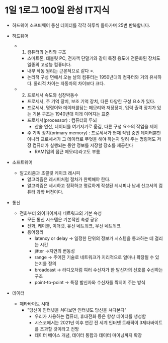 # 1일 1로그 100일 완성 IT지식

- 하드웨어 소프틔웨어 통신 데이터를 각각 하루씩 돌아가며 25번 반복합니다.

- 하드웨어
    - 1. 컴퓨터의 논리와 구조
        - 스마트폰, 태블릿 PC, 전자책 단말기와 같이 특정 용도에 전문화된 장치도 일종의 고성능 컴퓨터다.
        - 내부 작동 원리는 근본적으로 같다 =.
        - 논리적 구성 면에서 오늘 날의 컴퓨터는 1950년대의 컴퓨터와 거의 유사하다. 물리적 차이는 자동차의 차이보다 크다.
    - 2. 프로세서 속도와 심장박동수
        - 프로세서, 주 기억 장치, 보조 기억 장치, 다른 다양한 구성 요소가 있다. 
        - 프로세서, 명령어와 데이터를담는 메모리와 저장장치, 입력 출력 장치가 있는 기본 구조는 1940년대 이래 이어지는 표준
        - 프로세서(processor) : 컴퓨터의 두뇌 
            - 산술 연산, 데이터를 여기저기로 옮김, 다른 구성 요소의 작업을 제어 
        - 주 기억 장치(primary memory) : 프로세서가 현재 작업 중인 데이터뿐만 아니라 프로세서가 그 데이터로 무엇을 해야 하는지 알려 주는 명렁어도 저장 컴퓨터가 실행되는 동안 정보를 저장할 장소를 제공한다 
            - RAM(임의 접근 메모리)라고도 부름 

- 소프트웨어
    - 알고리즘과 초콜릿 케이크 레시피
        - 알고리즘은 레시피처럼 절차가 완벽해야 한다.
        - 알고리즘은 세시하고 정확하고 명료하게 작성된 레시피나 납세 신고서의 컴퓨터 과학 버전이다.
- 통신
    - 전화부터 와이파이까지 네트워크의 기본 속성
        - 모든 통신 시스템은 기본적인 속성 공유
        - 전화, 케이블, 이더넷, 유선 네트워크, 무선 네트워크
        - 용어정리
            - latency or delay → 일정한 단위의 정보가 시스템을 통과하는 데 걸리는 시간
            - jitter →지연의 변동성
            - range → 주어진 기술로 네트워크가 지리적으로 얼마나 확장될 수 있는지를 정의
            - broadcast → 라디오처럼 여러 수신자가 한 발신자의 신호를 수신하는 구조
            - point-to-point → 특정 발신자와 수신자를 짝지어 주는 방식
- 데이터
    - 제타바이트 시대
        - "당신이 인터넷을 쳐다보면 인터넷도 당신을 쳐다본다"
            - 우리가 사용하는 컴퓨터, 휴대전화 등은 항상 데이터를 생성함 
            - 시스코에서는 2021년 이후 연간 전 세계 인터넷 트래픽이 3제타바이트를 초과할 것이라고 전망 
            - 데이터 베이스 개념, 데이터 통합과 데이터 마이닝까지 확장  
